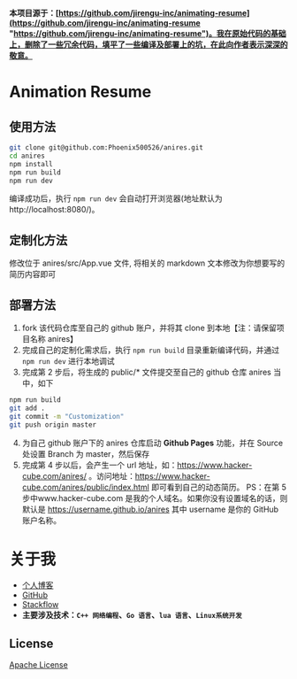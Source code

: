﻿**本项目源于：[https://github.com/jirengu-inc/animating-resume](https://github.com/jirengu-inc/animating-resume "https://github.com/jirengu-inc/animating-resume")。我在原始代码的基础上，删除了一些冗余代码，填平了一些编译及部署上的坑，在此向作者表示深深的敬意。**

# Animation Resume


## 使用方法
```bash
git clone git@github.com:Phoenix500526/anires.git
cd anires
npm install
npm run build
npm run dev
```
编译成功后，执行 `npm run dev` 会自动打开浏览器(地址默认为 http://localhost:8080/)。


## 定制化方法
修改位于 anires/src/App.vue 文件, 将相关的 markdown 文本修改为你想要写的简历内容即可

## 部署方法
1. fork 该代码仓库至自己的 github 账户，并将其 clone 到本地【注：请保留项目名称 anires】
2. 完成自己的定制化需求后，执行 `npm run build` 目录重新编译代码，并通过 `npm run dev` 进行本地调试
3. 完成第 2 步后，将生成的 public/\* 文件提交至自己的 github 仓库 anires 当中，如下
```bash
npm run build
git add .
git commit -m "Customization"
git push origin master
```
4. 为自己 github 账户下的 anires 仓库启动 **Github Pages** 功能，并在 Source 处设置 Branch 为 master，然后保存
5. 完成第 4 步以后，会产生一个 url 地址，如：https://www.hacker-cube.com/anires/ 。访问地址：https://www.hacker-cube.com/anires/public/index.html 即可看到自己的动态简历。
PS：在第 5 步中www.hacker-cube.com 是我的个人域名。如果你没有设置域名的话，则默认是 https://username.github.io/anires 其中 username 是你的 GitHub 账户名称。


# 关于我
- [个人博客](https://hacker-cube.com)
- [GitHub](https://github.com/Phoenix500526https://github.com/JoeyBling)
- [Stackflow](https://www.zhihu.com/people/joeybling)
- **主要涉及技术：`C++ 网络编程`、`Go 语言`、`lua 语言`、`Linux系统开发`**

## License

[Apache License](./LICENSE)
